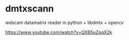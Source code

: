 # dmtxscann
webcam datamatrix reader in python + libdmtx + opencv

https://www.youtube.com/watch?v=QXB5uZpqX2k
